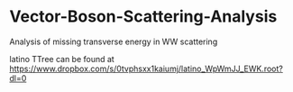 # Vector-Boson-Scattering-Analysis
Analysis of missing transverse energy in WW scattering

latino TTree can be found at https://www.dropbox.com/s/0tvphsxx1kaiumj/latino_WpWmJJ_EWK.root?dl=0
